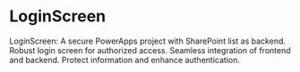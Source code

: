 # LoginScreen
LoginScreen: A secure PowerApps project with SharePoint list as backend. Robust login screen for authorized access. Seamless integration of frontend and backend. Protect information and enhance authentication.
